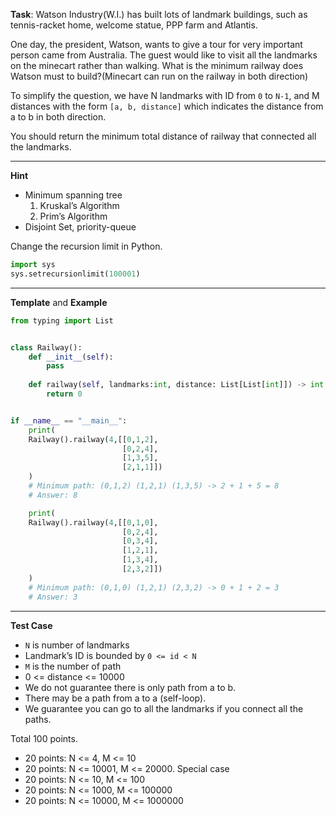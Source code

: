 **Task**: Watson Industry(W.I.) has built lots of landmark buildings, such as tennis-racket home, welcome statue, PPP farm and Atlantis.

One day, the president, Watson, wants to give a tour for very important person came from Australia. The guest would like to visit all the landmarks on the minecart rather than walking. What is the minimum railway does Watson must to build?(Minecart can run on the railway in both direction)

To simplify the question, we have N landmarks with ID from `0` to `N-1`, and M distances with the form `[a, b, distance]` which indicates the distance from a to b in both direction.

You should return the minimum total distance of railway that connected all the landmarks.

---
**Hint**
- Minimum spanning tree
    1. Kruskal’s Algorithm
    2. Prim’s Algorithm
- Disjoint Set, priority-queue

Change the recursion limit in Python.
```python
import sys 
sys.setrecursionlimit(100001)
```
---

**Template** and **Example**
```python
from typing import List


class Railway():
    def __init__(self):
        pass
    
    def railway(self, landmarks:int, distance: List[List[int]]) -> int:
        return 0


if __name__ == "__main__":
    print(
    Railway().railway(4,[[0,1,2],
                         [0,2,4], 
                         [1,3,5], 
                         [2,1,1]])
    )
    # Minimum path: (0,1,2) (1,2,1) (1,3,5) -> 2 + 1 + 5 = 8
    # Answer: 8 

    print(
    Railway().railway(4,[[0,1,0],
                         [0,2,4], 
                         [0,3,4], 
                         [1,2,1], 
                         [1,3,4], 
                         [2,3,2]])
    )
    # Minimum path: (0,1,0) (1,2,1) (2,3,2) -> 0 + 1 + 2 = 3
    # Answer: 3
```
---
**Test Case**
- `N` is number of landmarks
- Landmark’s ID is bounded by `0 <= id < N`
- `M` is the number of path
- 0 <= distance <= 10000
- We do not guarantee there is only path from a to b.
- There may be a path from a to a (self-loop).
- We guarantee you can go to all the landmarks if you connect all the paths.

Total 100 points.

- 20 points: N <= 4, M <= 10
- 20 points: N <= 10001, M <= 20000. Special case
- 20 points: N <= 10, M <= 100
- 20 points: N <= 1000, M <= 100000
- 20 points: N <= 10000, M <= 1000000 

